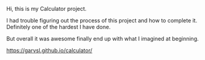 Hi, this is my Calculator project. 

I had trouble figuring out the process of this project and how to complete it. Definitely
one of the hardest I have done. 

But overall it was awesome finally end up with what I imagined at beginning.

https://garvsl.github.io/calculator/



